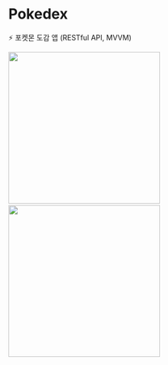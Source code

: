 # Pokedex
⚡ 포켓몬 도감 앱 (RESTful API, MVVM)


<span>
  <img src="https://user-images.githubusercontent.com/90536403/141645220-9a267797-89af-4c01-a01d-172c17ad3260.png" width="300">
  &nbsp; &nbsp; &nbsp;
  <img src="https://user-images.githubusercontent.com/90536403/141645217-39c2e4a5-9c9d-49b9-afa2-5457e3fa81ff.png" width="300">  
</span>


